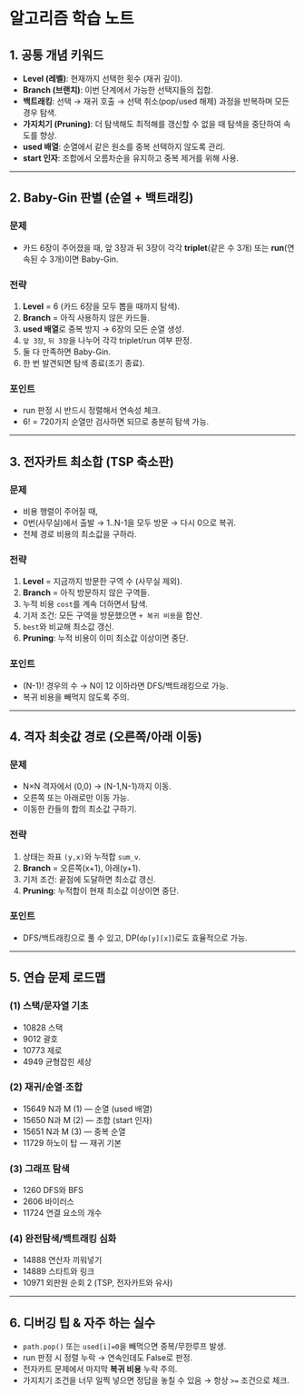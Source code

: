 # 알고리즘 학습 노트

## 1. 공통 개념 키워드

- **Level (레벨)**: 현재까지 선택한 횟수 (재귀 깊이).
- **Branch (브랜치)**: 이번 단계에서 가능한 선택지들의 집합.
- **백트래킹**: 선택 → 재귀 호출 → 선택 취소(pop/used 해제) 과정을 반복하며 모든 경우 탐색.
- **가지치기 (Pruning)**: 더 탐색해도 최적해를 갱신할 수 없을 때 탐색을 중단하여 속도를 향상.
- **used 배열**: 순열에서 같은 원소를 중복 선택하지 않도록 관리.
- **start 인자**: 조합에서 오름차순을 유지하고 중복 제거를 위해 사용.

---

## 2. Baby-Gin 판별 (순열 + 백트래킹)

### 문제

- 카드 6장이 주어졌을 때, 앞 3장과 뒤 3장이 각각 **triplet**(같은 수 3개) 또는 **run**(연속된 수 3개)이면 Baby-Gin.

### 전략

1. **Level** = 6 (카드 6장을 모두 뽑을 때까지 탐색).
2. **Branch** = 아직 사용하지 않은 카드들.
3. **used 배열**로 중복 방지 → 6장의 모든 순열 생성.
4. `앞 3장`, `뒤 3장`을 나누어 각각 triplet/run 여부 판정.
5. 둘 다 만족하면 Baby-Gin.
6. 한 번 발견되면 탐색 종료(조기 종료).

### 포인트

- run 판정 시 반드시 정렬해서 연속성 체크.
- 6! = 720가지 순열만 검사하면 되므로 충분히 탐색 가능.

---

## 3. 전자카트 최소합 (TSP 축소판)

### 문제

- 비용 행렬이 주어질 때,
- 0번(사무실)에서 출발 → 1..N-1을 모두 방문 → 다시 0으로 복귀.
- 전체 경로 비용의 최소값을 구하라.

### 전략

1. **Level** = 지금까지 방문한 구역 수 (사무실 제외).
2. **Branch** = 아직 방문하지 않은 구역들.
3. 누적 비용 `cost`를 계속 더하면서 탐색.
4. 기저 조건: 모든 구역을 방문했으면 `+ 복귀 비용`을 합산.
5. `best`와 비교해 최소값 갱신.
6. **Pruning**: 누적 비용이 이미 최소값 이상이면 중단.

### 포인트

- (N-1)! 경우의 수 → N이 12 이하라면 DFS/백트래킹으로 가능.
- 복귀 비용을 빼먹지 않도록 주의.

---

## 4. 격자 최솟값 경로 (오른쪽/아래 이동)

### 문제

- N×N 격자에서 (0,0) → (N-1,N-1)까지 이동.
- 오른쪽 또는 아래로만 이동 가능.
- 이동한 칸들의 합의 최소값 구하기.

### 전략

1. 상태는 좌표 `(y,x)`와 누적합 `sum_v`.
2. **Branch** = 오른쪽(x+1), 아래(y+1).
3. 기저 조건: 끝점에 도달하면 최소값 갱신.
4. **Pruning**: 누적합이 현재 최소값 이상이면 중단.

### 포인트

- DFS/백트래킹으로 풀 수 있고, DP(`dp[y][x]`)로도 효율적으로 가능.

---

## 5. 연습 문제 로드맵

### (1) 스택/문자열 기초

- 10828 스택
- 9012 괄호
- 10773 제로
- 4949 균형잡힌 세상

### (2) 재귀/순열·조합

- 15649 N과 M (1) — 순열 (used 배열)
- 15650 N과 M (2) — 조합 (start 인자)
- 15651 N과 M (3) — 중복 순열
- 11729 하노이 탑 — 재귀 기본

### (3) 그래프 탐색

- 1260 DFS와 BFS
- 2606 바이러스
- 11724 연결 요소의 개수

### (4) 완전탐색/백트래킹 심화

- 14888 연산자 끼워넣기
- 14889 스타트와 링크
- 10971 외판원 순회 2 (TSP, 전자카트와 유사)

---

## 6. 디버깅 팁 & 자주 하는 실수

- `path.pop()` 또는 `used[i]=0`을 빼먹으면 중복/무한루프 발생.
- run 판정 시 정렬 누락 → 연속인데도 False로 판정.
- 전자카트 문제에서 마지막 **복귀 비용** 누락 주의.
- 가지치기 조건을 너무 일찍 넣으면 정답을 놓칠 수 있음 → 항상 `>=` 조건으로 체크.
